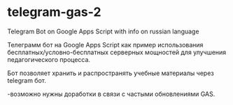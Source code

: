 # telegram-gas-2
Telegram Bot on Google Apps Script with info on russian language

Телеграмм бот на Google Apps Script как пример использования бесплатных/условно-бесплатных серверных мощностей для улучшения педагогического процесса.

Бот позволяет хранить и распространять учебные материалы через telegram бот.

-возможно нужны доработки в связи с частыми обновлениями GAS.
